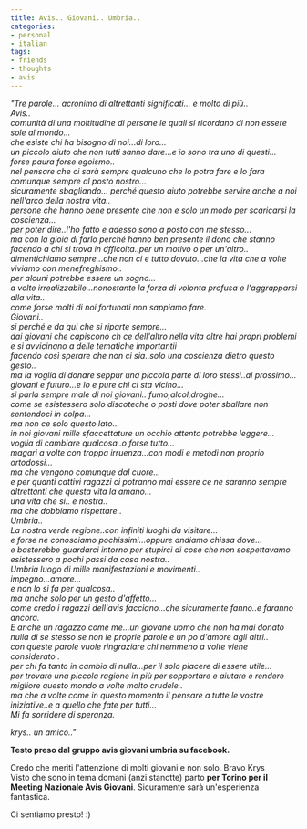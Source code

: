 ```yaml
---
title: Avis.. Giovani.. Umbria..
categories:
- personal
- italian
tags:
- friends
- thoughts
- avis
---
```

_"Tre parole... acronimo di altrettanti significati... e molto di più..  
Avis..  
comunità di una moltitudine di persone le quali si ricordano di non essere
sole al mondo...  
che esiste chi ha bisogno di noi...di loro...  
un piccolo aiuto che non tutti sanno dare...e io sono tra uno di questi...  
forse paura forse egoismo..  
nel pensare che ci sarà sempre qualcuno che lo potra fare e lo fara comunque
sempre al posto nostro...  
sicuramente sbagliando... perché questo aiuto potrebbe servire anche a noi
nell'arco della nostra vita..  
persone che hanno bene presente che non e solo un modo per scaricarsi la
coscienza...  
per poter dire..l'ho fatto e adesso sono a posto con me stesso...  
ma con la gioia di farlo perché hanno ben presente il dono che stanno facendo
a chi si trova in dfficolta..per un motivo o per un'altro..  
dimentichiamo sempre...che non ci e tutto dovuto...che la vita che a volte
viviamo con menefreghismo..  
per alcuni potrebbe essere un sogno...  
a volte irrealizzabile...nonostante la forza di volonta profusa e
l'aggrapparsi alla vita..  
come forse molti di noi fortunati non sappiamo fare.  
Giovani..  
si perché e da qui che si riparte sempre...  
dai giovani che capiscono ch ce dell'altro nella vita oltre hai propri
problemi e si avvicinano a delle tematiche importantii  
facendo così sperare che non ci sia..solo una coscienza dietro questo gesto..  
ma la voglia di donare seppur una piccola parte di loro stessi..al prossimo...  
giovani e futuro...e lo e pure chi ci sta vicino...  
si parla sempre male di noi giovani.. fumo,alcol,droghe...  
come se esistessero solo discoteche o posti dove poter sballare non sentendoci
in colpa...  
ma non ce solo questo lato...  
in noi giovani mille sfaccettature un occhio attento potrebbe leggere...  
voglia di cambiare qualcosa..o forse tutto...  
magari a volte con troppa irruenza...con modi e metodi non proprio
ortodossi...  
ma che vengono comunque dal cuore...  
e per quanti cattivi ragazzi ci potranno mai essere ce ne saranno sempre
altrettanti che questa vita la amano...  
una vita che si.. e nostra..  
ma che dobbiamo rispettare..  
Umbria..  
La nostra verde regione..con infiniti luoghi da visitare...  
e forse ne conosciamo pochissimi...oppure andiamo chissa dove...  
e basterebbe guardarci intorno per stupirci di cose che non sospettavamo
esistessero a pochi passi da casa nostra..  
Umbria luogo di mille manifestazioni e movimenti..  
impegno...amore...  
e non lo si fa per qualcosa..  
ma anche solo per un gesto d'affetto...  
come credo i ragazzi dell'avis facciano...che sicuramente fanno..e faranno
ancora.  
E anche un ragazzo come me...un giovane uomo che non ha mai donato nulla di se
stesso se non le proprie parole e un po d'amore agli altri..  
con queste parole vuole ringraziare chi nemmeno a volte viene considerato..  
per chi fa tanto in cambio di nulla...per il solo piacere di essere utile...  
per trovare una piccola ragione in più per sopportare e aiutare e rendere
migliore questo mondo a volte molto crudele..  
ma che a volte come in questo momento il pensare a tutte le vostre
iniziative..e a quello che fate per tutti...  
Mi fa sorridere di speranza._

_krys.. un amico.."_

**Testo preso dal gruppo avis giovani umbria su facebook.**

Credo che meriti l'attenzione di molti giovani e non solo. Bravo Krys  
Visto che sono in tema domani (anzi stanotte) parto **per Torino per il
Meeting Nazionale Avis Giovani**. Sicuramente sarà un'esperienza fantastica.

Ci sentiamo presto! :)

